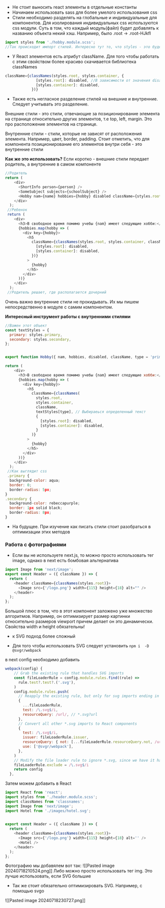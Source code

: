 - Не стоит выносить react элементы в отдельные константы
- Начинаем использовать sass для более умелого использования css
- Стили необходимо разделять на глобальные и индивидуальные для компонентов. Для изолирования индивидуальных css используются css модули. Суть в том, что каждый модуль(файл) будет добавлять к названию объекта некий хэш. Например, было .root -> .root-HJkfl

```js
import styles from './hobby.module.scss';
//Так происходит импорт стилей. Интересно тут то, что styles - это будет объект, который в виде ключа будет иметь название элемента из файла,  а в качестве значения название вместе с hash
```

- У React элементов есть атрибут className. Для того чтобы работать с этим свойством более красиво скачивается библиотека classNames

```js
className={classNames(styles.root, styles.container, {
              [styles.root]: disabled, //В зависимости от значения disabled стили либо используются, либо нет
              [styles.container]: disabled,
            })}
```


- Также есть негласное разделение стилей на внешние и внутренние. Следует учитывать это разделение.

Внешние стили - это стили, отвечающие за позиционирование элемента на странице относительно других элементов, т.е top, left, margin. Это про расположение элементов на странице.

Внутренние стили - стили, которые не зависят от расположения элемента. Например, цвет, border, padding. Стоит отметить, что для компонента позиционирование его элементов внутри себя - это внутренние стили

**Как же это использовать?**
 Если коротко - внешние стили передает родитель, а внутренние в самом компоненте

```js
//Родитель
return (
    <div>
      <ShortInfo person={person} />
      <SomeSubject subjects={schoolSubject} />
      <Hobby nam={name} hobbies={hobby} disabled className={styles.root} /> //Важно здесь то, что внешние стили мы прокидываем из родителя
    </div>
  );
 //Ребенок
 return (
    <div>
      <h3>В свободное время помимо учебы {nam} имеет следующие хобби:</h3>
      {hobbies.map(hobby => (
        <div key={hobby}>
          <h5
            className={classNames(styles.root, styles.container, className, {
              [styles.root]: disabled,
              [styles.container]: disabled,
            })}
          >
            {hobby}
          </h5>
        </div>
      ))}
    </div>
  );
 //Родитель решает, где располагается дочерний
```

Очень важно внутренние стили не прокидывать. Их мы пишем непосредственно в модуле с самим компонентом.

**Интересный инструмент работы с внутренними стилями**

```js
//Важен этот объект
const textStyles = {
  primary: styles.primary,
  secondary: styles.secondary,
};


export function Hobby({ nam, hobbies, disabled, className, type = 'primary' }) { //Внимание к параметру type, который можно пробрасывать

return (
    <div>
      <h3>В свободное время помимо учебы {nam} имеет следующие хобби:</h3>
      {hobbies.map(hobby => (
        <div key={hobby}>
          <h5
            className={classNames(
              styles.root,
              styles.container,
              className,
              textStyles[type], // Выбираеься определенный текст
              {
                [styles.root]: disabled,
                [styles.container]: disabled,
              }
            )}
          >
            {hobby}
          </h5>
        </div>
      ))}
    </div>
  );
 //Как выглядит css
 .primary {
  background-color: aqua;
  border: 0;
  border-radius: 5px;
}
.secondary {
  background-color: rebeccapurple;
  border: 1px solid black;
  border-radius: 8px;
}
```

- На будущее. При изучение как писать стили стоит разобраться в оптимизации этих методов


### Работа с фотографиями

- Если вы не используете next.js, то можно просто использовать тег image, однако  в next есть бомбовая альтернатива

```js
import Image from 'next/image';
export const Header = ({ className }) => {
  return (
    <header className={classNames(styles.root)}>
      <Image src={'/logo.png'} width={115} height={18} alt="" />
    </header>
  );
};
```

Большой плюс в том, что в этот компонент заложено уже множество алгоритмов. Например, он оптимизирует размер картинки относительно размеров viewport причем делает он это динамически. Свойства width и height обязательны!


- к SVG подход более сложный 

- Для того чтобы использовать SVG следует установить `npm i  -D @svgr/webpack`

в next config необходимо добавить
```js
webpack(config) {
    // Grab the existing rule that handles SVG imports
    const fileLoaderRule = config.module.rules.find((rule) =>
      rule.test?.test?.('.svg'),
    )
    config.module.rules.push(
      // Reapply the existing rule, but only for svg imports ending in ?url
      {
        ...fileLoaderRule,
        test: /\.svg$/i,
        resourceQuery: /url/, // *.svg?url
      },
      // Convert all other *.svg imports to React components
      {
        test: /\.svg$/i,
        issuer: fileLoaderRule.issuer,
        resourceQuery: { not: [...fileLoaderRule.resourceQuery.not, /url/] }, // exclude if *.svg?url
        use: ['@svgr/webpack'],
      },
    )
    // Modify the file loader rule to ignore *.svg, since we have it handled now.
    fileLoaderRule.exclude = /\.svg$/i
    return config
  },
```

Затем можем добавить в React
```js
import React from 'react';
import styles from './header.module.scss';
import classNames from 'classnames';
import Image from 'next/image';
import Hotel from './images/hotel.svg';
  

export const Header = ({ className }) => {
  return (
    <header className={classNames(styles.root)}>
      <Image src={'/logo.png'} width={115} height={18} alt='' />
      <Hotel />
    </header>
  );
};
```

Фотографию мы добавялем вот так:
![[Pasted image 20240718210524.png]]
Либо можно просто использовать тег img. Это лучше использовать, если SVG большие


- Так же стоит обязательно оптимизировать SVG. Например, с помощью svgo


![[Pasted image 20240718230727.png]]